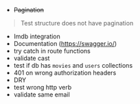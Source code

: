 * <s>Pagination</s>
> Test structure does not have pagination
* Imdb integration
* Documentation (https://swagger.io/)
* try catch in route functions
* validate cast
* test if db has `movies` and `users` collections
* 401 on wrong authorization headers
* DRY
* test wrong http verb
* validate same email
